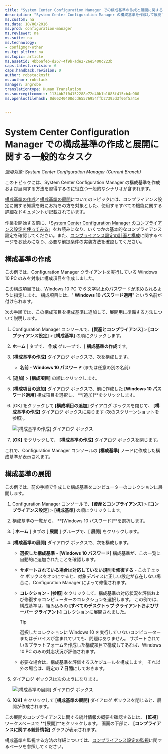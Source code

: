 ```yaml
---
title: "System Center Configuration Manager での構成基準の作成と展開に関する一般的なタスク | System Center Configuration Manager"
description: "System Center Configuration Manager の構成基準を作成して展開する方法について説明します。"
ms.custom: na
ms.date: 10/06/2016
ms.prod: configuration-manager
ms.reviewer: na
ms.suite: na
ms.technology:
- configmgr-other
ms.tgt_pltfrm: na
ms.topic: article
ms.assetid: 4bb6afeb-d267-4f9b-ade2-26e5400c223b
caps.latest.revision: 6
caps.handback.revision: 0
author: robstackmsft
ms.author: robstack
manager: angrobe
translationtype: Human Translation
ms.sourcegitcommit: 1134bb2f04152288e72d40b1b1083f415cb4e900
ms.openlocfilehash: 0d66240408dcd65576954ffb27395d3f05f5a41e


---
```

# <a name="common-tasks-for-creating-and-deploying-configuration-baselines-with-system-center-configuration-manager"></a>System Center Configuration Manager での構成基準の作成と展開に関する一般的なタスク

*適用対象: System Center Configuration Manager (Current Branch)*

このトピックには、System Center Configuration Manager の構成基準を作成および展開する方法を習得するのに役立つ一般的なシナリオが含まれます。  

 [構成基準の作成](../../compliance/deploy-use/create-configuration-baselines.md)と[構成基準の展開](../../compliance/deploy-use/deploy-configuration-baselines.md)についてのトピックには、コンプライアンス設定に関する知識を既にお持ちの方を対象とした、使用するすべての機能に関する詳細なドキュメントが記載されています。  

 作業を開始する前に、「[System Center Configuration Manager のコンプライアンス設定を使ってみる](../../compliance/get-started/get-started-with-compliance-settings.md)」をお読みになり、いくつかの基本的なコンプライアンス設定を確認してください。また、[コンプライアンス設定の計画と構成](../../compliance/plan-design/plan-for-and-configure-compliance-settings.md)に関するページをお読みになり、必要な前提条件の実装方法を確認してください。  

## <a name="create-a-configuration-baseline"></a>構成基準の作成  
 この例では、Configuration Manager クライアントを実行している Windows 10 PC のみを対象に構成項目を作成しました。  

 この構成項目では、Windows 10 PC で 6 文字以上のパスワードが求められるように指定します。 構成項目には、" **Windows 10 パスワード適用**" という名前が付けられます。  

次の手順では、この構成項目を構成基準に追加して、展開用に準備する方法について説明します。  

1.  Configuration Manager コンソールで、**[資産とコンプライアンス]** > **[コンプライアンス設定]** > **[構成基準]** の順にクリックします。  

3.  **ホーム** ] タブで、 **作成** グループで、[ **構成基準の作成**です。  

4.  **[構成基準の作成]** ダイアログ ボックスで、次を構成します。  

    -   **名前** - **Windows 10 パスワード** (または任意の別の名前)  

5.  **[追加]** > **[構成項目]** の順にクリックします。  

6.  **[構成項目の追加]** ダイアログ ボックスで、前に作成した **[Windows 10 パスワード適用]** 構成項目を選択し、 **[追加]**をクリックします。  

7.  [OK] をクリックして **[構成項目の追加]** ダイアログ ボックスを閉じて、 **[構成基準の作成]** ダイアログ ボックスに戻ります (次のスクリーンショットを参照)。  

     ![[構成基準の作成] ダイアログ ボックス](/sccm/compliance/plan-design/media/Create-Configuration-Baseline.png)  

8.  **[OK]** をクリックして、 **[構成基準の作成]** ダイアログ ボックスを閉じます。  

 これで、Configuration Manager コンソールの **[構成基準]** ノードに作成した構成基準が表示されます。  

## <a name="deploy-the-configuration-baseline"></a>構成基準の展開  
 この例では、前の手順で作成した構成基準をコンピューターのコレクションに展開します。  

1.  Configuration Manager コンソールで、**[資産とコンプライアンス]** > **[コンプライアンス設定]** > **[構成基準]** の順にクリックします。  

3.  構成基準の一覧から、 **[Windows 10 パスワード]**を選択します。  

4.  [ **ホーム** ] タブの [ **展開** ] グループで、[ **展開**] をクリックします。  

5.  **[構成基準の展開]** ダイアログ ボックスで、次を構成します。  

    -   **選択した構成基準** - **[Windows 10 パスワード]** 構成基準が、この一覧に自動的に追加されたことを確認します。  

    -   **サポートされている場合は対応していない規則を修復する** - このチェック ボックスをオンにすると、対象デバイスに正しい設定が存在しない場合に、Configuration Manager によって修復されます。  

    -   **コレクション** - **[参照]** をクリックして、構成基準の対応状況を評価および修復するコンピューターのコレクションを選択します。 この例では、構成基準は、組み込みの **[すべてのデスクトップ クライアントおよびサーバー クライアント]** コレクションに展開されました。  

        > [!TIP]  
        >  選択したコレクションに Windows 10 を実行していないコンピューターまたはデバイスが含まれていても、問題はありません。 サポートされているプラットフォームを作成した構成項目で構成してあれば、Windows 10 PC のみの対応状況が評価されます。  

    -   必要な場合は、構成基準を評価するスケジュールを構成します。 それ以外の場合は、既定の **7 日間**にしておきます。  

6.  ダイアログ ボックスは次のようになります。  

     ![[構成基準の展開] ダイアログ ボックス](/sccm/compliance/plan-design/media/Deploy-configuration-baselines.png)  

7.  **[OK]** をクリックして **[構成基準の展開]** ダイアログ ボックスを閉じると、展開が作成されます。  

 この展開のコンプライアンスに関する統計情報の概要を確認するには、 **[監視]** ワークスペースで **[展開]**をクリックします。 画面の下部に、 **[コンプライアンスに関する統計情報]** グラフが表示されます。  

 構成基準を監視する方法の詳細については、[コンプライアンス設定の監視](../../compliance/deploy-use/monitor-compliance-settings.md)に関するページを参照してください。  



<!--HONumber=Nov16_HO1-->


